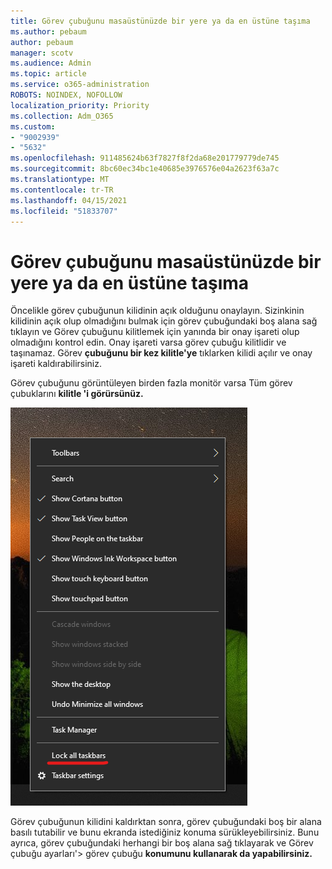 ```yaml
---
title: Görev çubuğunu masaüstünüzde bir yere ya da en üstüne taşıma
ms.author: pebaum
author: pebaum
manager: scotv
ms.audience: Admin
ms.topic: article
ms.service: o365-administration
ROBOTS: NOINDEX, NOFOLLOW
localization_priority: Priority
ms.collection: Adm_O365
ms.custom:
- "9002939"
- "5632"
ms.openlocfilehash: 911485624b63f7827f8f2da68e201779779de745
ms.sourcegitcommit: 8bc60ec34bc1e40685e3976576e04a2623f63a7c
ms.translationtype: MT
ms.contentlocale: tr-TR
ms.lasthandoff: 04/15/2021
ms.locfileid: "51833707"
---
```

# <a name="move-the-taskbar-to-either-side-or-the-top-of-your-desktop"></a>Görev çubuğunu masaüstünüzde bir yere ya da en üstüne taşıma

Öncelikle görev çubuğunun kilidinin açık olduğunu onaylayın. Sizinkinin kilidinin açık olup olmadığını bulmak için görev çubuğundaki  boş alana sağ tıklayın ve Görev çubuğunu kilitlemek için yanında bir onay işareti olup olmadığını kontrol edin. Onay işareti varsa görev çubuğu kilitlidir ve taşınamaz. Görev **çubuğunu bir kez kilitle'ye** tıklarken kilidi açılır ve onay işareti kaldırabilirsiniz.

Görev çubuğunu görüntüleyen birden fazla monitör varsa Tüm görev çubuklarını **kilitle 'i görürsünüz.**

![Tüm görev çubuklarını kilitleme](media/lock-all-taskbars.png)

Görev çubuğunun kilidini kaldırktan sonra, görev çubuğundaki boş bir alana basılı tutabilir ve bunu ekranda istediğiniz konuma sürükleyebilirsiniz. Bunu ayrıca, görev çubuğundaki herhangi bir boş alana sağ tıklayarak ve Görev çubuğu ayarları'> görev çubuğu **[](ms-settings:taskbar?activationSource=GetHelp) konumunu kullanarak da yapabilirsiniz.**

